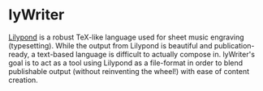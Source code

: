 lyWriter
========

[Lilypond](http://www.lilypond.org) is a robust TeX-like language used for sheet music engraving (typesetting). While the output from Lilypond is beautiful and publication-ready, a text-based language is difficult to actually compose in. lyWriter's goal is to act as a tool using Lilypond as a file-format in order to blend publishable output (without reinventing the wheel!) with ease of content creation.
